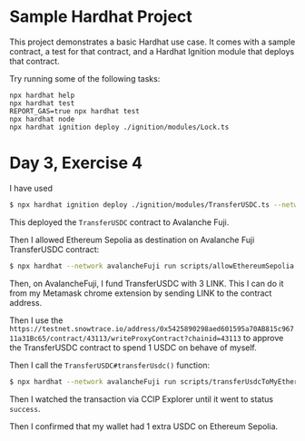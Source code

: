# Sample Hardhat Project

This project demonstrates a basic Hardhat use case. It comes with a sample contract, a test for that contract, and a Hardhat Ignition module that deploys that contract.

Try running some of the following tasks:

```shell
npx hardhat help
npx hardhat test
REPORT_GAS=true npx hardhat test
npx hardhat node
npx hardhat ignition deploy ./ignition/modules/Lock.ts
```

# Day 3, Exercise 4

I have used
```bash
$ npx hardhat ignition deploy ./ignition/modules/TransferUSDC.ts --network avalancheFuji
```

This deployed the `TransferUSDC` contract to Avalanche Fuji.

Then I allowed Ethereum Sepolia as destination on Avalanche Fuji TransferUSDC contract:

```bash
$ npx hardhat --network avalancheFuji run scripts/allowEthereumSepolia.ts
```

Then, on AvalancheFuji, I fund TransferUSDC with 3 LINK. This I can do it from my Metamask
chrome extension by sending LINK to the contract address.

Then I use the `https://testnet.snowtrace.io/address/0x5425890298aed601595a70AB815c96711a31Bc65/contract/43113/writeProxyContract?chainid=43113`
to approve the TransferUSDC contract to spend 1 USDC on behave of myself.

Then I call the `TransferUSDC#transferUsdc()` function:

```bash
$ npx hardhat --network avalancheFuji run scripts/transferUsdcToMyEthereumSepoliaWallet.ts
```

Then I watched the transaction via CCIP Explorer until it went to status `success`.

Then I confirmed that my wallet had 1 extra USDC on Ethereum Sepolia.
